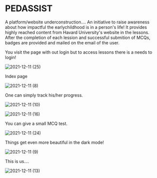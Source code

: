 # PEDASSIST

A platform/website underconstruction....
An initiative to raise awareness about how impactful the earlychildhood is in a person's life!
It provides highly reached content from Havard University's website in the lessons.
After the completion of each lession and successful submition of MCQs, badges are provided and mailed on the email of the user.

You visit the page with out login but to access lessons there is a needs to login!

![2021-12-11 (25)](https://user-images.githubusercontent.com/85985334/145680751-5f58e026-e77a-48ba-a7e7-a3a122d54243.png)

Index page

![2021-12-11 (8)](https://user-images.githubusercontent.com/85985334/145680469-9f426abe-ca1f-45e6-be77-54c4fb020b1e.png)

One can simply track his/her progress.

![2021-12-11 (10)](https://user-images.githubusercontent.com/85985334/145680482-855fc922-b62f-456e-9649-bc0620ebca1b.png)

![2021-12-11 (16)](https://user-images.githubusercontent.com/85985334/145680497-7f0876cd-1645-435e-b794-421460a2748d.png)

You can give a small MCQ test.

![2021-12-11 (24)](https://user-images.githubusercontent.com/85985334/145680781-b58e4aed-cc27-4dbd-82d2-b20c08930e0d.png)

Things get even more beautiful in the dark mode!

![2021-12-11 (9)](https://user-images.githubusercontent.com/85985334/145681126-f482da1e-a58a-4393-8807-5f9733fadaae.png)

This is us....

![2021-12-11 (13)](https://user-images.githubusercontent.com/85985334/145681050-69e8f2d2-2122-4608-b189-2df2451fc3a4.png)
